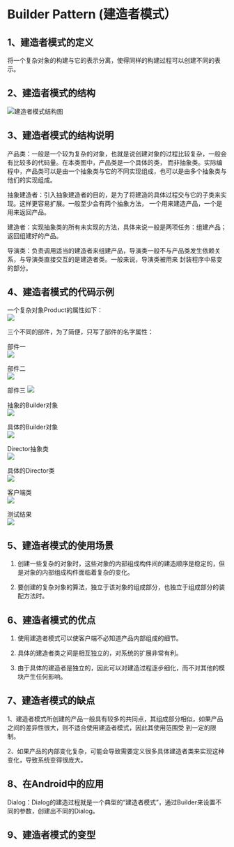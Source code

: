 # Builder Pattern (建造者模式）

## 1、建造者模式的定义  
将一个复杂对象的构建与它的表示分离，使得同样的构建过程可以创建不同的表示。  

## 2、建造者模式的结构  
![建造者模式结构图](https://github.com/vikingden8/DesignPatterns-Java/blob/master/images/builder/builder_01.gif)  

## 3、建造者模式的结构说明  
产品类：一般是一个较为复杂的对象，也就是说创建对象的过程比较复杂，一般会有比较多的代码量。在本类图中，产品类是一个具体的类，
而非抽象类。实际编程中，产品类可以是由一个抽象类与它的不同实现组成，也可以是由多个抽象类与他们的实现组成。  
    
抽象建造者：引入抽象建造者的目的，是为了将建造的具体过程交与它的子类来实现。这样更容易扩展。一般至少会有两个抽象方法，
一个用来建造产品，一个是用来返回产品。  
    
建造者：实现抽象类的所有未实现的方法，具体来说一般是两项任务：组建产品；返回组建好的产品。  
    
导演类：负责调用适当的建造者来组建产品，导演类一般不与产品类发生依赖关系，与导演类直接交互的是建造者类。一般来说，导演类被用来
封装程序中易变的部分。  
    
## 4、建造者模式的代码示例

一个复杂对象Product的属性如下：  
![](https://github.com/vikingden8/DesignPatterns-Java/blob/master/images/builder/builder_06.png)  

三个不同的部件，为了简便，只写了部件的名字属性：  

部件一  
![](https://github.com/vikingden8/DesignPatterns-Java/blob/master/images/builder/builder_03.png)   

部件二  
![](https://github.com/vikingden8/DesignPatterns-Java/blob/master/images/builder/builder_04.png)  

部件三 
![](https://github.com/vikingden8/DesignPatterns-Java/blob/master/images/builder/builder_05.png) 

抽象的Builder对象  
![](https://github.com/vikingden8/DesignPatterns-Java/blob/master/images/builder/builder_02.png) 

具体的Builder对象   
![](https://github.com/vikingden8/DesignPatterns-Java/blob/master/images/builder/builder_07.png)  
 
Director抽象类  
![](https://github.com/vikingden8/DesignPatterns-Java/blob/master/images/builder/builder_08.png) 

具体的Director类  
![](https://github.com/vikingden8/DesignPatterns-Java/blob/master/images/builder/builder_09.png) 

客户端类  
![](https://github.com/vikingden8/DesignPatterns-Java/blob/master/images/builder/builder_10.png) 

测试结果  
![](https://github.com/vikingden8/DesignPatterns-Java/blob/master/images/builder/builder_11.png)  

## 5、建造者模式的使用场景  

1. 创建一些复杂的对象时，这些对象的内部组成构件间的建造顺序是稳定的，但是对象的内部组成构件面临着复杂的变化。  

2. 要创建的复杂对象的算法，独立于该对象的组成部分，也独立于组成部分的装配方法时。

## 6、建造者模式的优点  

1. 使用建造者模式可以使客户端不必知道产品内部组成的细节。  

2. 具体的建造者类之间是相互独立的，对系统的扩展非常有利。  

3. 由于具体的建造者是独立的，因此可以对建造过程逐步细化，而不对其他的模块产生任何影响。  

## 7、建造者模式的缺点  

1、建造者模式所创建的产品一般具有较多的共同点，其组成部分相似，如果产品之间的差异性很大，则不适合使用建造者模式，因此其使用范围受
到一定的限制。  

2、如果产品的内部变化复杂，可能会导致需要定义很多具体建造者类来实现这种变化，导致系统变得很庞大。  

## 8、在Android中的应用   

Dialog：Dialog的建造过程就是一个典型的“建造者模式”，通过Builder来设置不同的参数，创建出不同的Dialog。  

## 9、建造者模式的变型  
  

 

